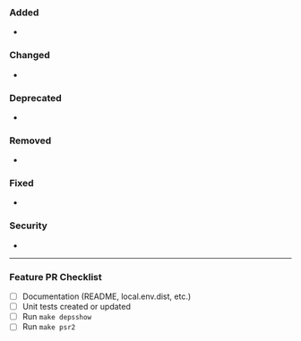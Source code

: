 ### Added
- 

### Changed
-

### Deprecated
-

### Removed
-

### Fixed
- 

### Security
-

---

### Feature PR Checklist
- [ ] Documentation (README, local.env.dist, etc.)
- [ ] Unit tests created or updated
- [ ] Run `make depsshow`
- [ ] Run `make psr2`
